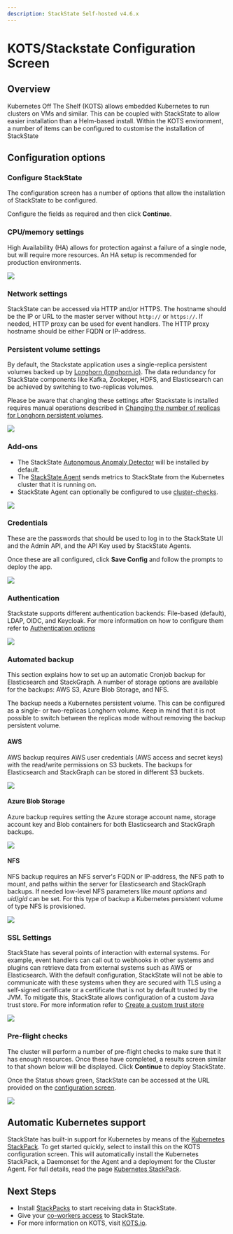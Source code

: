 ```yaml
---
description: StackState Self-hosted v4.6.x
---
```


# KOTS/Stackstate Configuration Screen

## Overview

Kubernetes Off The Shelf (KOTS) allows embedded Kubernetes to run clusters on VMs and similar. This can be coupled with StackState to allow easier installation than a Helm-based install. Within the KOTS environment, a number of items can be configured to customise the installation of StackState

## Configuration options

### Configure StackState

The configuration screen has a number of options that allow the installation of StackState to be configured.

Configure the fields as required and then click **Continue**.

### CPU/memory settings

High Availability (HA) allows for protection against a failure of a single node, but will require more resources. An HA setup is recommended for production environments.

![](/.gitbook/assets/kots-ha-non-ha.png)

### Network settings

StackState can be accessed via HTTP and/or HTTPS. The hostname should be the IP or URL to the master server without `http://` or `https://`.
If needed, HTTP proxy can be used for event handlers. The HTTP proxy hostname should be either FQDN or IP-address.

### Persistent volume settings

By default, the Stackstate application uses a single-replica persistent volumes backed up by [Longhorn \(longhorn.io\)](https://longhorn.io/docs/). The data redundancy for StackState components like Kafka, Zookeper, HDFS, and Elasticsearch can be achieved by switching to two-replicas volumes.

Please be aware that changing these settings after Stackstate is installed requires manual operations described in [Changing the number of replicas for Longhorn persistent volumes](/setup/install-stackstate/kots-install/cluster_management.md#changing-the-number-of-replicas-for-Longhorn-persistent-volumes).

![](/.gitbook/assets/kots-persistent-volume-settings.png)

### Add-ons

* The StackState [Autonomous Anomaly Detector](/stackpacks/add-ons/aad.md) will be installed by default.
* The [StackState Agent](/setup/agent/kubernetes.md) sends metrics to StackState from the Kubernetes cluster that it is running on.
* StackState Agent can optionally be configured to use [cluster-checks](/setup/agent/kubernetes.md#enable-cluster-checks).

![](/.gitbook/assets/kots-addons.png)

### Credentials

These are the passwords that should be used to log in to the StackState UI and the Admin API, and the API Key used by StackState Agents.

Once these are all configured, click **Save Config** and follow the prompts to deploy the app.

![](/.gitbook/assets/kots-creds.png)

### Authentication

Stackstate supports different authentication backends: File-based (default), LDAP, OIDC, and Keycloak. For more information on how to configure them refer to [Authentication options](https://docs.stackstate.com/configure/security/)

![](/.gitbook/assets/kots-authn.png)

### Automated backup

This section explains how to set up an automatic Cronjob backup for Elasticsearch and StackGraph.
A number of storage options are available for the backups: AWS S3, Azure Blob Storage, and NFS.

The backup needs a Kubernetes persistent volume. This can be configured as a single- or two-replicas Longhorn volume. Keep in mind that it is not possible to switch between the replicas mode without removing the backup persistent volume.

#### AWS
AWS backup requires AWS user credentials (AWS access and secret keys) with the read/write permissions on S3 buckets. The backups for Elasticsearch and StackGraph can be stored in different S3 buckets.

![](/.gitbook/assets/kots-backup-aws.png)

#### Azure Blob Storage
Azure backup requires setting the Azure storage account name, storage account key and Blob containers for both Elasticsearch and StackGraph backups.

![](/.gitbook/assets/kots-backup-azure.png)

#### NFS
NFS backup requires an NFS server's FQDN or IP-address, the NFS path to mount, and paths within the server for Elasticsearch and StackGraph backups. If needed low-level NFS parameters like *mount options* and *uid*/*gid* can be set. For this type of backup a Kubernetes persistent volume of type NFS is provisioned.

![](/.gitbook/assets/kots-backup-nfs.png)

### SSL Settings

StackState has several points of interaction with external systems. For example, event handlers can call out to webhooks in other systems and plugins can retrieve data from external systems such as AWS or Elasticsearch. With the default configuration, StackState will not be able to communicate with these systems when they are secured with TLS using a self-signed certificate or a certificate that is not by default trusted by the JVM.
To mitigate this, StackState allows configuration of a custom Java trust store. For more information refer to [Create a custom trust store](https://docs.stackstate.com/configure/security/self-signed-certificates#create-a-custom-trust-store)


![](/.gitbook/assets/kots-ssl-settings.png)

### Pre-flight checks

The cluster will perform a number of pre-flight checks to make sure that it has enough resources. Once these have completed, a results screen similar to that shown below will be displayed. Click **Continue** to deploy StackState.

Once the Status shows green, StackState can be accessed at the URL provided on the [configuration screen](#configure-stackstate).

![](/.gitbook/assets/kots-Pre-flight-checks.png)

## Automatic Kubernetes support

StackState has built-in support for Kubernetes by means of the [Kubernetes StackPack](../../../stackpacks/integrations/kubernetes.md). To get started quickly, select to install this on the KOTS configuration screen. This will automatically install the Kubernetes StackPack, a Daemonset for the Agent and a deployment for the Cluster Agent. For full details, read the page [Kubernetes StackPack](../../../stackpacks/integrations/kubernetes.md).

## Next Steps

* Install [StackPacks](../../../stackpacks/about-stackpacks.md) to start receiving data in StackState.
* Give your [co-workers access](../../../configure/security/authentication/) to StackState.
* For more information on KOTS, visit [KOTS.io](https://kots.io).
